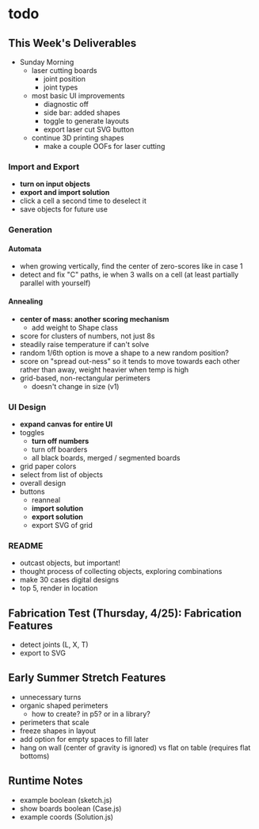 # todo

## This Week's Deliverables

- Sunday Morning
  - laser cutting boards
    - joint position
    - joint types
  - most basic UI improvements
    - diagnostic off
    - side bar: added shapes
    - toggle to generate layouts
    - export laser cut SVG button
  - continue 3D printing shapes
    - make a couple OOFs for laser cutting

### Import and Export

- **turn on input objects**
- **export and import solution**
- click a cell a second time to deselect it
- save objects for future use

### Generation

#### Automata

- when growing vertically, find the center of zero-scores like in case 1
- detect and fix "C" paths, ie when 3 walls on a cell (at least partially parallel with yourself)

#### Annealing

- **center of mass: another scoring mechanism**
  - add weight to Shape class
- score for clusters of numbers, not just 8s
- steadily raise temperature if can't solve
- random 1/6th option is move a shape to a new random position?
- score on "spread out-ness" so it tends to move towards each other rather than away, weight heavier when temp is high
- grid-based, non-rectangular perimeters
  - doesn't change in size (v1)

### UI Design

- **expand canvas for entire UI**
- toggles
  - **turn off numbers**
  - turn off boarders
  - all black boards, merged / segmented boards
- grid paper colors
- select from list of objects
- overall design
- buttons
  - reanneal
  - **import solution**
  - **export solution**
  - export SVG of grid

### README

- outcast objects, but important!
- thought process of collecting objects, exploring combinations
- make 30 cases digital designs
- top 5, render in location

## Fabrication Test (Thursday, 4/25): Fabrication Features

- detect joints (L, X, T)
- export to SVG

## Early Summer Stretch Features

- unnecessary turns
- organic shaped perimeters
  - how to create? in p5? or in a library?
- perimeters that scale
- freeze shapes in layout
- add option for empty spaces to fill later
- hang on wall (center of gravity is ignored) vs flat on table (requires flat bottoms)

## Runtime Notes

- example boolean (sketch.js)
- show boards boolean (Case.js)
- example coords (Solution.js)